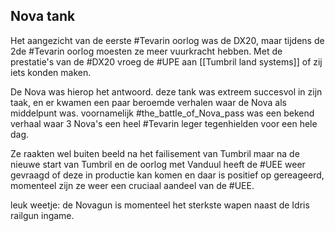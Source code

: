 ## Nova tank

Het aangezicht van de eerste #Tevarin oorlog was de DX20, maar tijdens de 2de #Tevarin oorlog moesten ze meer vuurkracht hebben. Met de prestatie's van de #DX20 vroeg de #UPE aan [[Tumbril land systems]] of zij iets konden maken.

De Nova was hierop het antwoord. deze tank was extreem succesvol in zijn taak, en er kwamen een paar beroemde verhalen waar de Nova als middelpunt was. voornamelijk #the_battle_of_Nova_pass was een bekend verhaal waar 3 Nova's een heel #Tevarin leger tegenhielden voor een hele dag.

Ze raakten wel buiten beeld na het failisement van Tumbril maar na de nieuwe start van Tumbril en de oorlog met Vanduul heeft de #UEE weer gevraagd of deze in productie kan komen en daar is positief op gereageerd, momenteel zijn ze weer een cruciaal aandeel van de #UEE.

leuk weetje: de Novagun is momenteel het sterkste wapen naast de Idris railgun ingame.